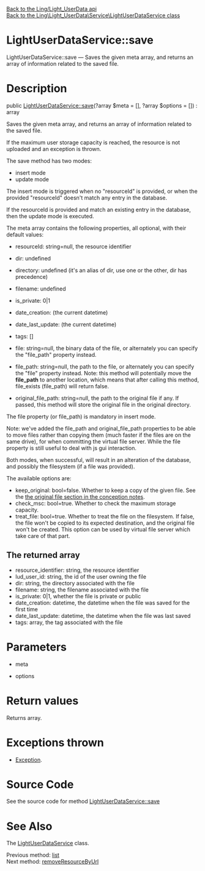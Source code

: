 [Back to the Ling/Light_UserData api](https://github.com/lingtalfi/Light_UserData/blob/master/doc/api/Ling/Light_UserData.md)<br>
[Back to the Ling\Light_UserData\Service\LightUserDataService class](https://github.com/lingtalfi/Light_UserData/blob/master/doc/api/Ling/Light_UserData/Service/LightUserDataService.md)


LightUserDataService::save
================



LightUserDataService::save — Saves the given meta array, and returns an array of information related to the saved file.




Description
================


public [LightUserDataService::save](https://github.com/lingtalfi/Light_UserData/blob/master/doc/api/Ling/Light_UserData/Service/LightUserDataService/save.md)(?array $meta = [], ?array $options = []) : array




Saves the given meta array, and returns an array of information related to the saved file.


If the maximum user storage capacity is reached, the resource is not uploaded and an exception is thrown.



The save method has two modes:

- insert mode
- update mode

The insert mode is triggered when no "resourceId" is provided, or when the provided "resourceId" doesn't match
any entry in the database.

If the resourceId is provided and match an existing entry in the database, then the update mode is executed.


The meta array contains the following properties, all optional, with their default values:

- resourceId: string=null, the resource identifier
- dir: undefined
- directory: undefined (it's an alias of dir, use one or the other, dir has precedence)
- filename: undefined
- is_private: 0|1
- date_creation: (the current datetime)
- date_last_update: (the current datetime)
- tags: []

- file: string=null, the binary data of the file, or alternately you can specify the "file_path" property instead.
- file_path: string=null, the path to the file, or alternately you can specify the "file" property instead.
     Note: this method will potentially move the **file_path** to another location, which means that after
     calling this method, file_exists (file_path) will return false.

- original_file_path: string=null, the path to the original file if any. If passed, this method will store the original file in the
     original directory.


The file property (or file_path) is mandatory in insert mode.


Note: we've added the file_path and original_file_path properties to be able to move files rather than copying them (much faster if
the files are on the same drive), for when committing the virtual file server.
While the file property is still useful to deal with js gui interaction.


Both modes, when successful, will result in an alteration of the database, and possibly the filesystem (if a file was provided).




The available options are:

- keep_original: bool=false. Whether to keep a copy of the given file.
     See the [the original file section in the conception notes](https://github.com/lingtalfi/Light_UserData/blob/master/doc/pages/conception-notes.md#the-original-file).
- check_msc: bool=true. Whether to check the maximum storage capacity.
- treat_file: bool=true. Whether to treat the file on the filesystem.
     If false, the file won't be copied to its expected destination, and the original
     file won't be created. This option can be used by virtual file server which take
     care of that part.



The returned array
----------

- resource_identifier: string, the resource identifier
- lud_user_id: string, the id of the user owning the file
- dir: string, the directory associated with the file
- filename: string, the filename associated with the file
- is_private: 0|1, whether the file is private or public
- date_creation: datetime, the datetime when the file was saved for the first time
- date_last_update: datetime, the datetime when the file was last saved
- tags: array, the tag associated with the file




Parameters
================


- meta

    

- options

    


Return values
================

Returns array.


Exceptions thrown
================

- [Exception](http://php.net/manual/en/class.exception.php).&nbsp;







Source Code
===========
See the source code for method [LightUserDataService::save](https://github.com/lingtalfi/Light_UserData/blob/master/Service/LightUserDataService.php#L475-L751)


See Also
================

The [LightUserDataService](https://github.com/lingtalfi/Light_UserData/blob/master/doc/api/Ling/Light_UserData/Service/LightUserDataService.md) class.

Previous method: [list](https://github.com/lingtalfi/Light_UserData/blob/master/doc/api/Ling/Light_UserData/Service/LightUserDataService/list.md)<br>Next method: [removeResourceByUrl](https://github.com/lingtalfi/Light_UserData/blob/master/doc/api/Ling/Light_UserData/Service/LightUserDataService/removeResourceByUrl.md)<br>

